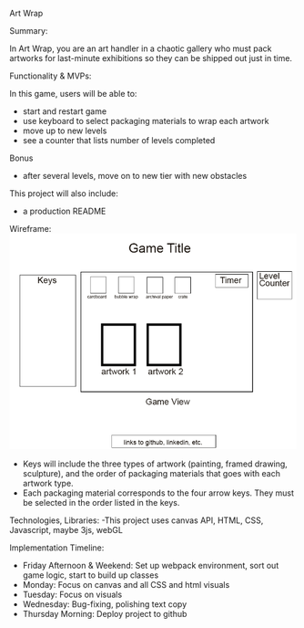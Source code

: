 Art Wrap

Summary:

In Art Wrap, you are an art handler in a chaotic gallery who must pack artworks for last-minute exhibitions so they can be shipped out just in time.

Functionality & MVPs:

In this game, users will be able to:
- start and restart game
- use keyboard to select packaging materials to wrap each artwork
- move up to new levels
- see a counter that lists number of levels completed

Bonus
- after several levels, move on to new tier with new obstacles

This project will also include:
- a production README

Wireframe:
![wireframe](./wireframe/wireframe.png)

- Keys will include the three types of artwork (painting, framed drawing, sculpture), and the order of packaging materials that goes with each artwork type.
- Each packaging material corresponds to the four arrow keys. They must be selected in the order listed in the keys.

Technologies, Libraries:
-This project uses canvas API, HTML, CSS, Javascript, maybe 3js, webGL

Implementation Timeline:
- Friday Afternoon & Weekend: Set up webpack environment, sort out game logic, start to build up classes
- Monday: Focus on canvas and all CSS and html visuals
- Tuesday: Focus on visuals
- Wednesday: Bug-fixing, polishing text copy
- Thursday Morning: Deploy project to github

